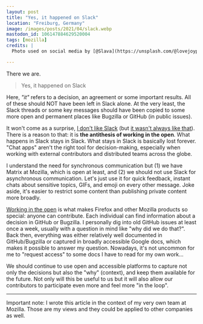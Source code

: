 ```yaml
---
layout: post
title: "Yes, it happened on Slack"
location: "Freiburg, Germany"
image: /images/posts/2021/04/slack.webp
mastodon_id: 106147884629520004
tags: [mozilla]
credits: |
  Photo used on social media by [@Slava](https://unsplash.com/@lovejoypassion).

---
```


There we are.

> Yes, it happened on Slack

Here, _"it"_ refers to a decision, an agreement or some important results.  All
of these should NOT have been left in Slack alone. At the very least, the Slack
threads or some key messages should have been copied to some more open and
permanent places like Bugzilla or GitHub (in public issues).

It won't come as a surprise, [I don't like Slack][hate-slack] (but [it wasn't
always like that][remote-work]). There is a reason to that: it is **the
antithesis of working in the open**. What happens in Slack stays in Slack. What
stays in Slack is basically lost forever. "Chat apps" aren't the right tool for
decision-making, especially when working with external contributors and
distributed teams across the globe.

I understand the need for synchronous communication but (1) we have Matrix at
Mozilla, which is open at least, and (2) we should not use Slack for
asynchronous communication. Let's just use it for quick feedback, instant chats
about sensitive topics, GIFs, and emoji on every other message. Joke aside, it's
easier to restrict some content than publishing private content more broadly.

[Working in the open][working-open] is what makes Firefox and other Mozilla
products so special: anyone can contribute. Each individual can find information
about a decision in GitHub or Bugzilla. I personally dig into old GitHub issues
at least once a week, usually with a question in mind like "why did we do
that?". Back then, everything was either relatively well documented in
GitHub/Bugzilla or captured in broadly accessible Google docs, which makes it
possible to answer my question. Nowadays, it's not uncommon for me to "request
access" to some docs I have to read for my own work...

We should continue to use open and accessible platforms to capture not only the
decisions but also the "why" (context), and keep them available for the future.
Not only will this be useful to us but it will also allow our contributors to
participate even more and feel more "in the loop".

---

Important note: I wrote this article in the context of my very own team at
Mozilla. Those are my views and they could be applied to other companies as
well.

[hate-slack]: https://twitter.com/couac/status/1383016597900648449
[remote-work]: https://tailordev.fr/blog/2016/03/24/on-remote-work/
[working-open]: https://wiki.mozilla.org/Working_open

